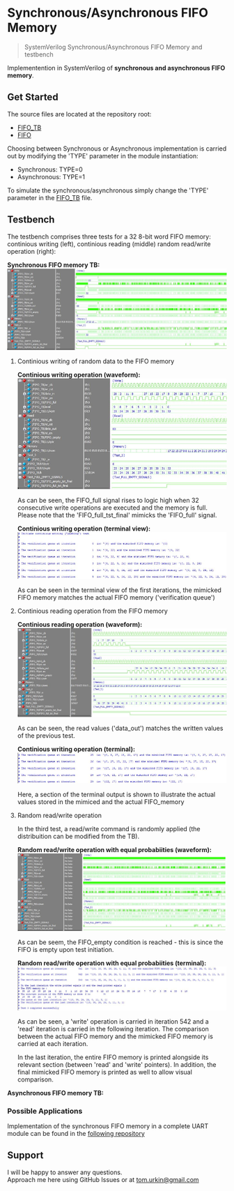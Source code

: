 # Synchronous/Asynchronous FIFO Memory

> SystemVerilog Synchronous/Asynchronous FIFO Memory and testbench  

Implementention in SystemVerilog of __synchronous and asynchronous FIFO memory__.  

## Get Started

The source files  are located at the repository root:

- [FIFO_TB](./FIFO_TB.sv)
- [FIFO](./FIFO.sv)

Choosing between Synchronous or Asynchronous implementation is carried out by modifying the 'TYPE' parameter in the module instantiation:
- Synchronous: TYPE=0
- Asynchronous: TYPE=1

To simulate the synchronous/asynchronous simply change the 'TYPE' parameter in the [FIFO_TB](./FIFO_TB.sv) file.
## Testbench

The testbench comprises three tests for a 32 8-bit word FIFO memory: continious writing (left), continious reading (middle) random read/write operation (right):

**Synchronous FIFO memory TB:**
	![Synchronous FIFO memory TB](./docs/synchronous_read_write_mix.JPG) 


1.	Continious writing of random data to the FIFO memory

	**Continious writing operation (waveform):**
		![Continious writing operation](./docs/synchronous_write.JPG) 

	As can be seen, the FIFO_full signal rises to logic high when 32 consecutive write operations are executed and the memory is full. 
	Please note that the 'FIFO_full_tst_final' mimicks the 'FIFO_full' signal.

	**Continious writing operation (terminal view):**
		![QuestaSim wave window](./docs/synchronous_write_terminal.JPG)  
	
	As can be seen in the terminal view of the first iterations, the mimicked FIFO memory matches the actual FIFO memory ('verification queue')	

2.	Continious reading operation from the FIFO memory  
	
	**Continious reading operation (waveform):**
		![QuestaSim terminal window](./docs/synchronous_read.JPG) 

	As can be seen, the read values ('data_out') matches the written values of the previous test.

	**Continious writing operation (terminal):**
		![QuestaSim wave window](./docs/synchronous_read_terminal.JPG)  

	Here, a section of the terminal output is shown to illustrate the actual values stored in the mimiced and the actual FIFO_memory
	
3.	Random read/write operation 

	In the third test, a read/write command is randomly applied (the distribuition can be modified from the TB).

	**Random read/write operation with equal probabiities (waveform):**
		![Random read/write operation](./docs/synchronous_random.JPG) 
		
	As can be seem, the FIFO_empty condition is reached - this is since the FIFO is empty upon test initiation.
	
	**Random read/write operation with equal probabiities (terminal):**
		![Random read/write operation](./docs/synchronous_random_terminal.JPG) 

	As can be seen, a 'write' operation is carried in iteration 542 and a 'read' iteration is carried in the following iteration.
	The comparison between the actual FIFO memory and the mimicked FIFO memory is carried at each iteration.
	
	In the last iteration, the entire FIFO memory is printed alongside its relevant section (between 'read' and 'write' pointers).
	In addition, the final mimicked FIFO memory is printed as well to allow visual comparison.

**Asynchronous FIFO memory TB:**


### Possible Applications

Implementation of the synchronous FIFO memory in a complete UART module can be found in the [following repository](https://github.com/tom-urkin/UART)

## Support

I will be happy to answer any questions.  
Approach me here using GitHub Issues or at tom.urkin@gmail.com
